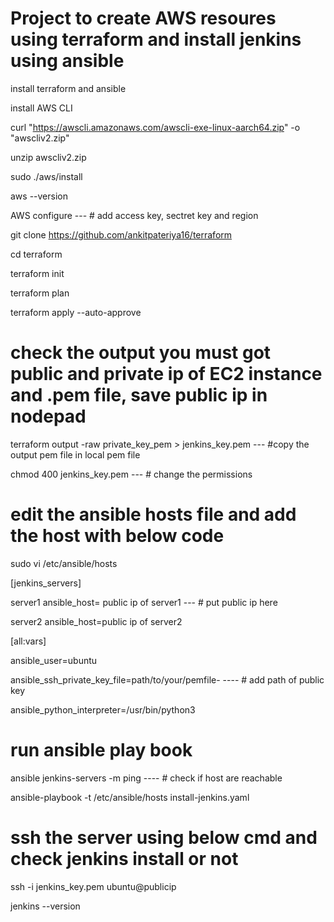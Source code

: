 # Project to create AWS resoures using terraform and install jenkins using ansible

install terraform and ansible 

install AWS CLI 

curl "https://awscli.amazonaws.com/awscli-exe-linux-aarch64.zip" -o "awscliv2.zip"

unzip awscliv2.zip

sudo ./aws/install

aws --version 

AWS configure   --- # add access key, sectret key and region 

git clone https://github.com/ankitpateriya16/terraform

cd terraform

terraform init

terraform plan

terraform apply --auto-approve

# check the output you must got public and private ip of EC2 instance and .pem file, save public ip in nodepad

terraform output -raw private_key_pem > jenkins_key.pem    ---   #copy the output pem file in local pem file

chmod 400 jenkins_key.pem   ---  # change the permissions

# edit the ansible hosts file and add the host with below code

sudo vi /etc/ansible/hosts

[jenkins_servers]

server1 ansible_host= public ip of server1  --- # put public ip here

server2 ansible_host=public ip of server2
 
[all:vars]

ansible_user=ubuntu

ansible_ssh_private_key_file=path/to/your/pemfile-    ---- # add path of public key

ansible_python_interpreter=/usr/bin/python3

# run ansible play book 

ansible jenkins-servers -m ping  ---- # check if host are reachable 

ansible-playbook -t /etc/ansible/hosts install-jenkins.yaml

# ssh the server using below cmd and check jenkins install or not

ssh -i jenkins_key.pem ubuntu@publicip

jenkins --version

 



